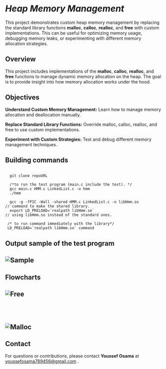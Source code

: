 # *Heap Memory Management*
 This project demonstrates custom heap memory management by replacing the standard library functions **malloc**, **calloc**, **realloc**, and **free** with custom implementations. This can be useful for optimizing memory usage, debugging memory leaks, or experimenting with different memory allocation strategies.
 
## Overview
This project includes implementations of the **malloc**, **calloc**, **realloc**, and **free** functions to manage dynamic memory allocation on the heap. The goal is to provide insight into how memory allocation works under the hood.

## Objectives

   **Understand Custom Memory Management:** Learn how to manage memory allocation and deallocation manually.
   
   **Replace Standard Library Functions:** Override malloc, calloc, realloc, and free to use custom implementations.
   
   **Experiment with Custom Strategies:** Test and debug different memory management techniques.
<br>
## Building commands 
```

  git clone repoURL

  /*to run the test program (main.c include the test). */
  gcc main.c HMM.c LinkedList.c -o hmm
  ./hmm                                 

  gcc -g -fPIC -Wall -shared HMM.c LinkedList.c -o libHmm.so             // command to make the shared library.
  export LD_PRELOAD=`realpath libHmm.so`                                 // using libHmm.so instead of the standard ones.

 /* to run command immediately with the library*/
 LD_PRELOAD=`realpath libHmm.so` command

```
## Output sample of the test program
![Sample](https://github.com/user-attachments/assets/e6fa6533-9ce6-4c97-985d-f4256b7c1035)
---------------

## Flowcharts


![Free](https://github.com/user-attachments/assets/eb8b0c80-3bbb-4470-aa10-bcb0bf8cf0c4)
---------------
<br>
<br>

![Malloc](https://github.com/user-attachments/assets/b176e74d-1242-4675-ac29-b9b9f4574127)
---------------

## Contact

For questions or contributions, please contact **Youssef Osama** at youssefosama789456@gmail.com .
